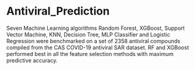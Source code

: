 # Antiviral_Prediction
Seven Machine Learning algorithms Random Forest, XGBoost, Support Vector Machine, KNN, Decision Tree, MLP Classifier and Logistic Regression were benchmarked on a set of 2358 antiviral compounds compiled from the CAS COVID-19 antiviral SAR dataset. RF and XGBoost performed best in all the feature selection methods with maximum predictive accuracy.
